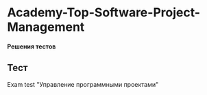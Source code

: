 # Academy-Top-Software-Project-Management

#### Решения тестов

## Тест

Exam test "Управление программными проектами"
